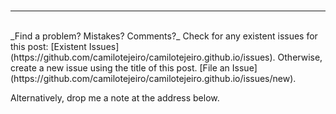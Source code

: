<br>
<hr>
<br>
_Find a problem? Mistakes? Comments?_     
Check for any existent issues for this post: [Existent Issues](https://github.com/camilotejeiro/camilotejeiro.github.io/issues).
Otherwise, create a new issue using the title of this post. [File an Issue](https://github.com/camilotejeiro/camilotejeiro.github.io/issues/new).

Alternatively, drop me a note at the address below.
